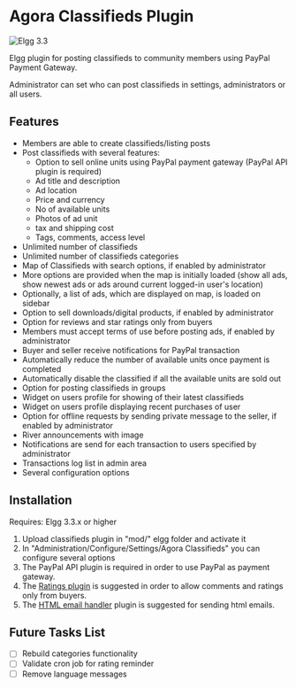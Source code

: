 Agora Classifieds Plugin
========================

![Elgg 3.3](https://img.shields.io/badge/Elgg-3.0-orange.svg?style=flat-square)

Elgg plugin for posting classifieds to community members using PayPal Payment Gateway.

Administrator can set who can post classifieds in settings, administrators or all users.

## Features

- Members are able to create classifieds/listing posts
- Post classifieds with several features:
    - Option to sell online units using PayPal payment gateway (PayPal API plugin is required)
    - Ad title and description
    - Ad location
    - Price and currency
    - No of available units
    - Photos of ad unit
    - tax and shipping cost
    - Tags, comments, access level
- Unlimited number of classifieds
- Unlimited number of classifieds categories
- Map of Classifieds with search options, if enabled by administrator
- More options are provided when the map is initially loaded (show all ads, show newest ads or ads around current logged-in user's location)
- Optionally, a list of ads, which are displayed on map, is loaded on sidebar
- Option to sell downloads/digital products, if enabled by administrator 
- Option for reviews and star ratings only from buyers
- Members must accept terms of use before posting ads, if enabled by administrator
- Buyer and seller receive notifications for PayPal transaction
- Automatically reduce the number of available units once payment is completed
- Automatically disable the classified if all the available units are sold out
- Option for posting classifieds in groups
- Widget on users profile for showing of their latest classifieds
- Widget on users profile displaying recent purchases of user
- Option for offline requests by sending private message to the seller, if enabled by administrator
- River announcements with image
- Notifications are send for each transaction to users specified by administrator
- Transactions log list in admin area
- Several configuration options

## Installation

Requires: Elgg 3.3.x or higher

1. Upload classifieds plugin in "mod/" elgg folder and activate it
2. In "Administration/Configure/Settings/Agora Classifieds" you can configure several options
3. The PayPal API plugin is required in order to use PayPal as payment gateway.
4. The [Ratings plugin](https://github.com/nlybe/Elgg-Ratings) is suggested in order to allow comments and ratings only from buyers.
5. The [HTML email handler]((https://github.com/ColdTrick/html_email_handler)) plugin is suggested for sending html emails.

## Future Tasks List

- [ ] Rebuild categories functionality
- [ ] Validate cron job for rating reminder
- [ ] Remove language messages

